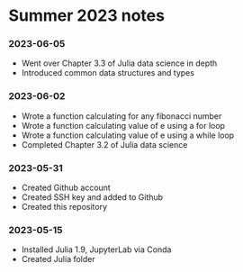 # Summer 2023 notes
### 2023-06-05
- Went over Chapter 3.3 of Julia data science in depth
- Introduced common data structures and types

### 2023-06-02
- Wrote a function calculating for any fibonacci number
- Wrote a function calculating value of e using a for loop
- Wrote a function calculating value of e using a while loop
- Completed Chapter 3.2 of Julia data science

### 2023-05-31

- Created Github account
- Created SSH key and added to Github
- Created this repository

### 2023-05-15

- Installed Julia 1.9, JupyterLab via Conda
- Created Julia folder

